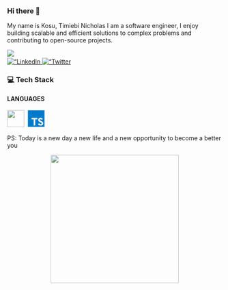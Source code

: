 ### Hi there 👋

<!--
**timiebi/timiebi** is a ✨ _special_ ✨ repository because its `README.md` (this file) appears on your GitHub profile.

Here are some ideas to get you started:

- 🔭 I’m currently working on ...
- 🌱 I’m currently learning ...
- 👯 I’m looking to collaborate on ...
- 🤔 I’m looking for help with ...
- 💬 Ask me about ...
- 📫 How to reach me: ...
- 😄 Pronouns: ...
- ⚡ Fun fact: ...
-->

My name is Kosu, Timiebi Nicholas I am a software engineer, I enjoy building scalable and efficient solutions to complex problems and contributing to open-source projects.

<div id=“header”  align=“center”>
    <img src=“https://media.giphy.com/media/3kPDmoWdBpQPNhCnUG/giphy.gif” width=“200"/>
    <div id=“badges”>
        <a href=“https://www.linkedin.com/in/ebenezer-akpas-6a0792159/”>
            <img src=“https://img.shields.io/badge/LinkedIn-blue?style=for-the-badge&logo=linkedin&logoColor=white” alt=“LinkedIn Badge”/>
        </a>
        <a href=“https://twitter.com/Ebeneze00707851”>
            <img src=“https://img.shields.io/badge/Twitter-blue?style=for-the-badge&logo=twitter&logoColor=white” alt=“Twitter Badge”/>
        </a>
    </div>
</div>

### :computer: Tech Stack
#### LANGUAGES
<div>
  <a href="https://developer.mozilla.org/en-US/docs/Web/JavaScript" target="_blank" ><img src="https://github.com/timiebi/timiebi/assets/101232013/4e808eea-e68a-435b-a00b-b9abd2f2b44f" width="40" height="40" /></a>&nbsp;
  <a href="https://www.typescriptlang.org/" target="_blank"><img src="https://github.com/devicons/devicon/blob/master/icons/typescript/typescript-original.svg" height="40" width="40" /></a>&nbsp;
</div>

<p>PS: Today is a new day a new life and a new opportunity to become a better you</p>
<div align="center" >
  <img src="https://github.com/timiebi/timiebi/assets/101232013/9fdecb81-701f-4037-b0b8-44549ee7a13a" alt="" height="300" width="300" radius="10" />
</div>

